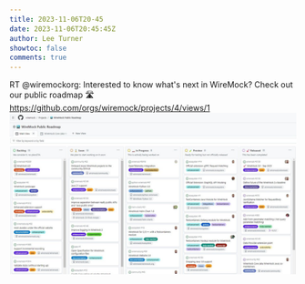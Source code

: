 ```yaml
---
title: 2023-11-06T20-45
date: 2023-11-06T20:45:45Z
author: Lee Turner
showtoc: false
comments: true
---
```


RT @wiremockorg: Interested to know what's next in WireMock? Check out our public roadmap 🛣️ https://github.com/orgs/wiremock/projects/4/views/1 ![](/img/x//1721629968398971145-F-RuWvFXoAAPPMt.jpg)

